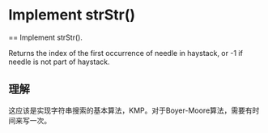 # Implement strStr()
==
Implement strStr(). <br>

Returns the index of the first occurrence of needle in haystack, or -1 if needle is not part of haystack.

## 理解
这应该是实现字符串搜索的基本算法，KMP。对于Boyer-Moore算法，需要有时间来写一次。